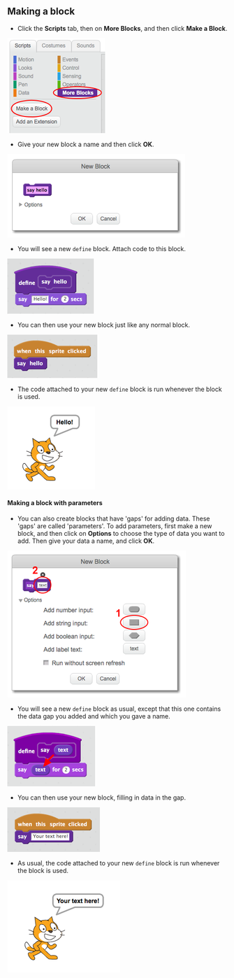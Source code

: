 ## Making a block

+ Click the **Scripts** tab, then on **More Blocks**, and then click **Make a Block**.

![More Blocks](images/more-blocks.png)

+ Give your new block a name and then click **OK**.

![Create a new block](images/block-create.png)

+ You will see a new `define` block. Attach code to this block.

![Define a new block](images/block-define.png)

+ You can then use your new block just like any normal block.

![Use a new block](images/block-use.png)

+ The code attached to your new `define` block is run whenever the block is used.

![Test a new block](images/block-test.png)

#### Making a block with parameters

+ You can also create blocks that have 'gaps' for adding data. These 'gaps' are called 'parameters'. To add parameters, first make a new block, and then click on **Options** to choose the type of data you want to add. Then give your data a name, and click **OK**.

![Create a new block with parameters](images/parameter-create.png)

+ You will see a new `define` block as usual, except that this one contains the data gap you added and which you gave a name.

![Define a new block with parameters](images/parameter-define.png)

+ You can then use your new block, filling in data in the gap.

![Use a new block with parameters](images/parameter-use.png)

+ As usual, the code attached to your new `define` block is run whenever the block is used.

![Test a new block with parameters](images/parameter-test.png)